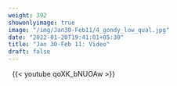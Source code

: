 ```yaml
---
weight: 392
showonlyimage: true
image: "/img/Jan30-Feb11/4_gondy_low_qual.jpg"
date: "2022-01-20T19:41:01+05:30"
title: "Jan 30-Feb 11: Video"
draft: false
---
```


&nbsp;
{{< youtube qoXK_bNUOAw >}}
&nbsp;
